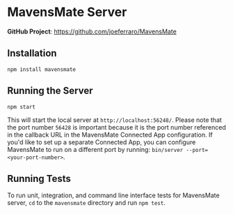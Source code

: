 # MavensMate Server

**GitHub Project**: https://github.com/joeferraro/MavensMate

## Installation

`npm install mavensmate`

## Running the Server

`npm start`

This will start the local server at `http://localhost:56248/`. Please note that the port number `56428` is important because it is the port number referenced in the callback URL in the MavensMate Connected App configuration. If you'd like to set up a separate Connected App, you can configure MavensMate to run on a different port by running: `bin/server --port=<your-port-number>`.

## Running Tests

To run unit, integration, and command line interface tests for MavensMate server, `cd` to the `mavensmate` directory and run `npm test`.